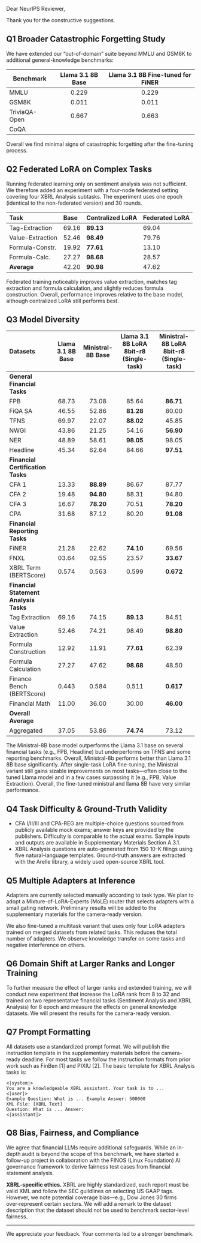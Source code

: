 Dear NeurIPS Reviewer,

Thank you for the constructive suggestions.

## Q1 Broader Catastrophic Forgetting Study

We have extended our “out-of-domain” suite beyond MMLU and GSM8K to additional general-knowledge benchmarks:

| Benchmark     | Llama 3.1 8B Base | Llama 3.1 8B Fine-tuned for FiNER |
|---------------|:-----------------:|:---------------------------------:|
| MMLU          |       0.229       |               0.229               |
| GSM8K         |       0.011       |               0.011               |
| TriviaQA-Open |       0.667       |               0.663               |
| CoQA          |                   |                                   |

Overall we find minimal signs of catastrophic forgetting after the fine-tuning process.

## Q2 Federated LoRA on Complex Tasks

Running federated learning only on sentiment analysis was not sufficient. We therefore added an experiment with a
four-node federated setting covering four XBRL Analysis subtasks. The experiment uses one epoch (identical to the
non-federated version) and 30 rounds.

| Task             | Base  | Centralized LoRA | Federated LoRA |
|:-----------------|:------|:-----------------|:---------------|
| Tag-Extraction   | 69.16 | **89.13**        | 69.04          |
| Value-Extraction | 52.46 | **98.49**        | 79.76          |
| Formula-Constr.  | 19.92 | **77.61**        | 13.10          |
| Formula-Calc.    | 27.27 | **98.68**        | 28.57          |
| **Average**      | 42.20 | **90.98**        | 47.62          |

Federated training noticeably improves value extraction, matches tag extraction and formula calculation, and slightly
reduces formula construction. Overall, performance improves relative to the base model, although centralized LoRA still
performs best.

## Q3 Model Diversity

| **Datasets**                           | **Llama 3.1 8B** Base | Ministral-8B Base | **Llama 3.1 8B LoRA 8bit-r8** (Single-task) | Ministral-8B LoRA 8bit-r8 (Single-task) |
|:---------------------------------------|:---------------------:|:-----------------:|:-------------------------------------------:|:---------------------------------------:|
| **General Financial Tasks**            |                       |                   |                                             |                                         |
| FPB                                    |         68.73         |       73.08       |                    85.64                    |                **86.71**                |
| FiQA SA                                |         46.55         |       52.86       |                  **81.28**                  |                  80.00                  |
| TFNS                                   |         69.97         |       22.07       |                  **88.02**                  |                  45.85                  |
| NWGI                                   |         43.86         |       21.25       |                    54.16                    |                **56.90**                |
| NER                                    |         48.89         |       58.61       |                  **98.05**                  |                  98.05                  |
| Headline                               |         45.34         |       62.64       |                    84.66                    |                **97.51**                |
| **Financial Certification Tasks**      |                       |                   |                                             |                                         |
| CFA 1                                  |         13.33         |     **88.89**     |                    86.67                    |                  87.77                  |
| CFA 2                                  |         19.48         |     **94.80**     |                    88.31                    |                  94.80                  |
| CFA 3                                  |         16.67         |     **78.20**     |                    70.51                    |                **78.20**                |
| CPA                                    |         31.68         |       87.12       |                    80.20                    |                **91.08**                |
| **Financial Reporting Tasks**          |                       |                   |                                             |                                         |
| FiNER                                  |         21.28         |       22.62       |                  **74.10**                  |                  69.56                  |
| FNXL                                   |         03.64         |       02.55       |                    23.57                    |                **33.67**                |
| XBRL Term (BERTScore)                  |         0.574         |       0.563       |                    0.599                    |                **0.672**                |
| **Financial Statement Analysis Tasks** |                       |                   |                                             |                                         |
| Tag Extraction                         |         69.16         |       74.15       |                  **89.13**                  |                  84.51                  |
| Value Extraction                       |         52.46         |       74.21       |                    98.49                    |                **98.80**                |
| Formula Construction                   |         12.92         |       11.91       |                  **77.61**                  |                  62.39                  |
| Formula Calculation                    |         27.27         |       47.62       |                  **98.68**                  |                  48.50                  |
| Finance Bench (BERTScore)              |         0.443         |       0.584       |                    0.511                    |                **0.617**                |
| Financial Math                         |         11.00         |       36.00       |                    30.00                    |                **46.00**                |
| **Overall Average**                    |                       |                   |                                             |                                         |
| Aggregated                             |         37.05         |       53.86       |                  **74.74**                  |                  73.12                  |

The Ministral-8B base model outperforms the Llama 3.1 base on several financial tasks (e.g., FPB,
Headline) but underperforms on TFNS and some reporting benchmarks. Overall, Ministral-8b performs better than Llama 3.1
8B base significantly. After single-task LoRA fine-tuning, the Ministral variant still gains sizable improvements on
most tasks—often close to the tuned Llama model and in a few cases surpassing it (e.g., FPB, Value Extraction). Overall,
the fine-tuned ministral and llama 8B have very similar performance.

## Q4 Task Difficulty & Ground-Truth Validity

* CFA I/II/III and CPA-REG are multiple-choice questions sourced from publicly available mock exams; answer keys are
  provided by the publishers. Difficulty is comparable to the actual exams. Sample inputs and outputs are available in
  Supplementary Materials Section A.3.1.
* XBRL Analysis questions are auto-generated from 150 10-K filings using five natural-language templates. Ground-truth
  answers are extracted with the Arelle library, a widely used open-source XBRL tool.

## Q5 Multiple Adapters at Inference

Adapters are currently selected manually according to task type. We plan to adopt a Mixture-of-LoRA-Experts (MoLE)
router that selects adapters with a small gating network. Preliminary results will be added to the supplementary
materials for the camera-ready version.

We also fine-tuned a multitask variant that uses only four LoRA adapters trained on merged datasets from related tasks.
This reduces the total number of adapters. We observe knowledge transfer on some tasks and negative interference on
others.

## Q6 Domain Shift at Larger Ranks and Longer Training

To further measure the effect of larger ranks and extended training, we will conduct new experiment that increase the
LoRA rank from 8 to 32 and trained on two representative financial tasks (Sentiment Analysis and XBRL Analysis) for 8
epoch and measure the effects
on general knowledge datasets. We will present the results for the camera-ready version.

## Q7 Prompt Formatting

All datasets use a standardized prompt format. We will publish the instruction template in the supplementary materials
before the camera-ready deadline. For most tasks we follow the instruction formats from prior work such as FinBen [1]
and PIXIU [2]. The basic template for XBRL Analysis tasks is:

```
<|system|>
You are a knowledgeable XBRL assistant. Your task is to ... 
<|user|>
Example Question: What is ... Example Answer: 500000 
XML File: [XBRL Text] 
Question: What is ... Answer: 
<|assistant|>
```

## Q8 Bias, Fairness, and Compliance

We agree that financial LLMs require additional safeguards. While an in-depth audit is beyond the scope of this
benchmark, we have started a follow-up project in collaboration with the FINOS (Linux Foundation) AI governance
framework to derive fairness test cases from financial statement analysis.

**XBRL‑specific ethics.** XBRL are highly standardized, each report must be valid XML and follow the SEC guildlines on
selecting US GAAP tags. However, we note potential coverage bias—e.g., Dow Jones 30 firms over‑represent certain
sectors. We will add a remark to the dataset description that the dataset should not be used to benchmark sector‑level
fairness.


---

We appreciate your feedback. Your comments led to a stronger benchmark.

